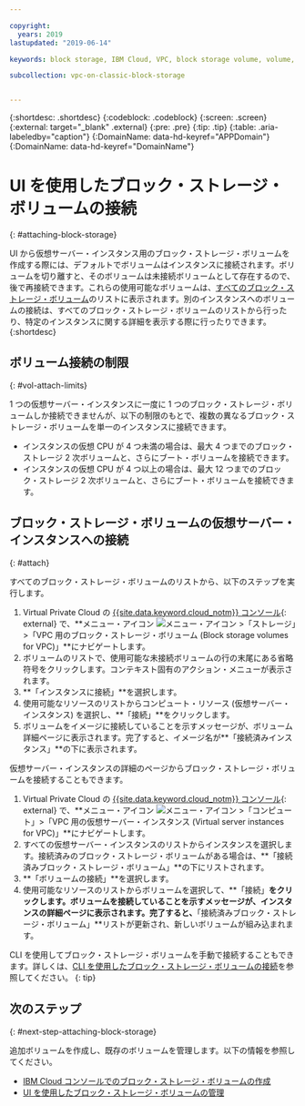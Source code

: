 ```yaml
---

copyright:
  years: 2019
lastupdated: "2019-06-14"

keywords: block storage, IBM Cloud, VPC, block storage volume, volume, volume attachment, virtual server instance, instance

subcollection: vpc-on-classic-block-storage


---
```


{:shortdesc: .shortdesc}
{:codeblock: .codeblock}
{:screen: .screen}
{:external: target="_blank" .external}
{:pre: .pre}
{:tip: .tip}
{:table: .aria-labeledby="caption"}
{:DomainName: data-hd-keyref="APPDomain"}
{:DomainName: data-hd-keyref="DomainName"}

# UI を使用したブロック・ストレージ・ボリュームの接続
{: #attaching-block-storage}

UI から仮想サーバー・インスタンス用のブロック・ストレージ・ボリュームを作成する際には、デフォルトでボリュームはインスタンスに接続されます。ボリュームを切り離すと、そのボリュームは未接続ボリュームとして存在するので、後で再接続できます。これらの使用可能なボリュームは、[すべてのブロック・ストレージ・ボリューム](/docs/vpc-on-classic-block-storage?topic=vpc-on-classic-block-storage-viewing-block-storage#viewvols)のリストに表示されます。別のインスタンスへのボリュームの接続は、すべてのブロック・ストレージ・ボリュームのリストから行ったり、特定のインスタンスに関する詳細を表示する際に行ったりできます。
{:shortdesc}

## ボリューム接続の制限
{: #vol-attach-limits}

1 つの仮想サーバー・インスタンスに一度に 1 つのブロック・ストレージ・ボリュームしか接続できませんが、以下の制限のもとで、複数の異なるブロック・ストレージ・ボリュームを単一のインスタンスに接続できます。

* インスタンスの仮想 CPU が 4 つ未満の場合は、最大 4 つまでのブロック・ストレージ 2 次ボリュームと、さらにブート・ボリュームを接続できます。
* インスタンスの仮想 CPU が 4 つ以上の場合は、最大 12 つまでのブロック・ストレージ 2 次ボリュームと、さらにブート・ボリュームを接続できます。

## ブロック・ストレージ・ボリュームの仮想サーバー・インスタンスへの接続
{: #attach}

すべてのブロック・ストレージ・ボリュームのリストから、以下のステップを実行します。

1. Virtual Private Cloud の [{{site.data.keyword.cloud_notm}} コンソール](https://{DomainName}/vpc){: external} で、**メニュー・アイコン ![メニュー・アイコン](../../icons/icon_hamburger.svg) >「ストレージ」>「VPC 用のブロック・ストレージ・ボリューム (Block storage volumes for VPC)」**にナビゲートします。
1. ボリュームのリストで、使用可能な未接続ボリュームの行の末尾にある省略符号をクリックします。コンテキスト固有のアクション・メニューが表示されます。
1. **「インスタンスに接続」**を選択します。
1. 使用可能なリソースのリストからコンピュート・リソース (仮想サーバー・インスタンス) を選択し、**「接続」**をクリックします。
1. ボリュームをイメージに接続していることを示すメッセージが、ボリューム詳細ページに表示されます。完了すると、イメージ名が**「接続済みインスタンス」**の下に表示されます。

仮想サーバー・インスタンスの詳細のページからブロック・ストレージ・ボリュームを接続することもできます。

1. Virtual Private Cloud の [{{site.data.keyword.cloud_notm}} コンソール](https://{DomainName}/vpc){: external} で、**メニュー・アイコン ![メニュー・アイコン](../../icons/icon_hamburger.svg) >「コンピュート」>「VPC 用の仮想サーバー・インスタンス (Virtual server instances for VPC)」**にナビゲートします。
1. すべての仮想サーバー・インスタンスのリストからインスタンスを選択します。接続済みのブロック・ストレージ・ボリュームがある場合は、**「接続済みブロック・ストレージ・ボリューム」**の下にリストされます。
1. **「ボリュームの接続」**を選択します。
1. 使用可能なリソースのリストからボリュームを選択して、**「接続」**をクリックします。ボリュームを接続していることを示すメッセージが、インスタンスの詳細ページに表示されます。完了すると、**「接続済みブロック・ストレージ・ボリューム」**リストが更新され、新しいボリュームが組み込まれます。

CLI を使用してブロック・ストレージ・ボリュームを手動で接続することもできます。詳しくは、[CLI を使用したブロック・ストレージ・ボリュームの接続](/docs/vpc-on-classic-block-storage?topic=vpc-on-classic-block-storage-attaching-block-storage-cli)を参照してください。
{: tip}

## 次のステップ
{: #next-step-attaching-block-storage}

追加ボリュームを作成し、既存のボリュームを管理します。以下の情報を参照してください。

* [IBM Cloud コンソールでのブロック・ストレージ・ボリュームの作成](/docs/vpc-on-classic-block-storage?topic=vpc-on-classic-block-storage-creating-block-storage)
* [UI を使用したブロック・ストレージ・ボリュームの管理](/docs/vpc-on-classic-block-storage?topic=vpc-on-classic-block-storage-managing-block-storage)
